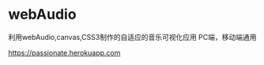 webAudio
========

利用webAudio,canvas,CSS3制作的自适应的音乐可视化应用
PC端，移动端通用

https://passionate.herokuapp.com
